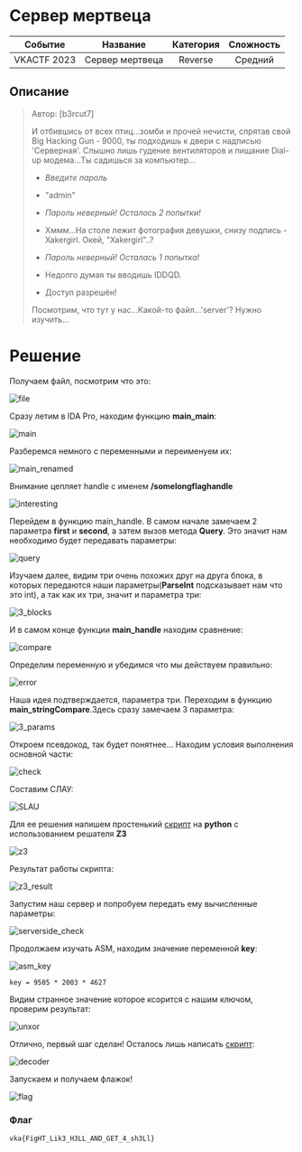 # Сервер мертвеца

|   Cобытие   | Название | Категория | Сложность |
| :---------: | :------: | :-------: | :-------: |
| VKACTF 2023 |  Сервер мертвеца  |  Reverse  |  Средний  |

## Описание


>Автор: [b3rcut7]
>
>И отбившись от всех птиц...зомби и прочей нечисти, спрятав свой Big Hacking Gun - 9000, ты подходишь к двери с надписью 'Серверная'. Слышно лишь гудение вентиляторов и пищание Dial-up модема...Ты садишься за компьютер...
> - *Введите пароль*
>
> - "admin"
>
> - *Пароль неверный! Осталось 2 попытки!*
>
> -  Хммм...На столе лежит фотография девушки, снизу подпись - Xakergirl.
> Окей, "Xakergirl"..?
>
> - *Пароль неверный! Осталась 1 попытка!*
>
> - Недолго думая ты вводишь IDDQD.
>
> - Доступ разрешён!
>
> Посмотрим, что тут у нас...Какой-то файл...'server'? Нужно изучить...
>

# Решение

Получаем файл, посмотрим что это:

![file](file.png)


Сразу летим в IDA Pro, находим функцию **main_main**:

![main](main.png)


Разберемся немного с переменными и переименуем их:

![main_renamed](main_renamed.png)


Внимание цепляет handle с именем **/somelongflaghandle**

![interesting](interesting.png)


Перейдем в функцию main_handle. В самом начале замечаем 2 параметра **first** и **second**, а затем вызов метода **Query**. Это значит нам необходимо будет передавать параметры:

![query](query.png)


Изучаем далее, видим три очень похожих друг на друга блока, в которых передаются наши параметры(**ParseInt** подсказывает нам что это int), а так как их три, значит и параметра три:

![3_blocks](3_blocks.png)


И в самом конце функции **main_handle** находим сравнение:

![compare](compare.png)


Определим переменную и убедимся что мы действуем правильно:

![error](error.png)


Наша идея подтверждается, параметра три. Переходим в функцию **main_stringCompare**.Здесь сразу замечаем 3 параметра:

![3_params](3_params.png)


Откроем псевдокод, так будет понятнее... Находим условия выполнения основной части:

![check](check.png)


Составим СЛАУ:

![SLAU](SLAU.png)


Для ее решения напишем простенький [скрипт](../exploit/solve_system.py) на **python** с использованием решателя **Z3**

![z3](z3.png)


Результат работы скрипта:

![z3_result](z3_result.png)


Запустим наш сервер и попробуем передать ему вычисленные параметры:

![serverside_check](serverside_check.png)


Продолжаем изучать ASM, находим значение переменной **key**:

![asm_key](asm_key.png)

```
key = 9505 * 2003 * 4627
```

Видим странное значение которое ксорится с нашим ключом, проверим результат:

![unxor](unxor.png)


Отлично, первый шаг сделан! Осталось лишь написать [скрипт](../exploit/decoder.py):

![decoder](decoder.png)


Запускаем и получаем флажок!

![flag](flag.png)


### Флаг

```
vka{FigHT_Lik3_H3LL_AND_GET_4_sh3Ll}
```
